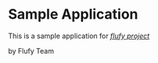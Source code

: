 # Sample Application

This is a sample application for
[*flufy project*](http://nositefornow)

by Flufy Team